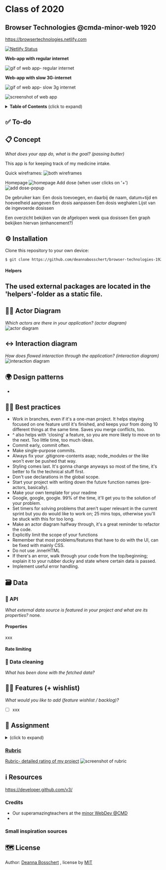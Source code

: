 # Class of 2020
## Browser Technologies @cmda-minor-web 1920
https://browsertechnologies.netlify.com

[![Netlify Status](https://api.netlify.com/api/v1/badges/e56a09e1-89a2-48f3-bd77-6247d77caa09/deploy-status)](https://app.netlify.com/sites/browsertechnologies/deploys)


**Web-app with regular internet**

![gif of web app- regular internet]()

**Web-app with slow 3G-internet**

![gif of web app- slow 3g internet]()

![screenshot of web app]()


<details>
  <summary><strong>Table of Contents</strong> (click to expand)</summary>

<!-- toc -->

- [✅ To-do](#--to-do)
- [📋 Concept](#---concept)
- [⚙️ Installation](#---installation)
    + [Helpers](#helpers)
- [🧑🏼‍ Actor Diagram](#------actor-diagram)
- [↔️ Interaction diagram](#---interaction-diagram)
- [🌍 Design patterns](#---design-patterns)
- [👍🏽 Best practices](#-----best-practices)
- [🗃 Data](#---data)
  * [🐒 Github API](#---github-api)
    + [Properties](#properties)
    + [Rate limiting](#rate-limiting)
  * [💽 Data cleaning](#---data-cleaning)
    + [Filtering the data using array.filter](#filtering-the-data-using-arrayfilter)
    + [Rendering the data to html-representation using array.map](#rendering-the-data-to-html-representation-using-arraymap)
- [👯🏿‍ Features (+ wishlist)](#------features----wishlist-)
- [🏫 Assignment](#---assignment)
  * [Learning goals](#learning-goals)
  * [Week 1 - Server Side Rendering 📡](#week-1---server-side-rendering---)
  * [Week 2 - Progressive Web App 🚀](#week-2---progressive-web-app---)
  * [Week 3 - Critical Rendering Path 📉](#week-3---critical-rendering-path---)
  * [Rubric](#rubric)
- [ℹ️ Resources](#---resources)
  * [Credits](#credits)
  * [Small inspiration sources](#small-inspiration-sources)
- [🗺️ License](#----license)

<!-- tocstop -->

</details>

## ✅ To-do



## 📋 Concept
_What does your app do, what is the goal? (passing butter)_

This app is for keeping track of my medicine intake.

Quick wireframes:
![both wireframes](https://github.com/deannabosschert/browser-technologies-1920/blob/master/img/wireframes-01.jpg)

Homepage
![homepage](https://github.com/deannabosschert/browser-technologies-1920/blob/master/img/screen_1.jpg)
Add dose (when user clicks on '+')
![add dose-popup](https://github.com/deannabosschert/browser-technologies-1920/blob/master/img/screen_2.jpg)


De gebruiker kan:
Een dosis toevoegen, en daarbij de naam, datum+tijd en hoeveelheid aangeven
Een dosis aanpassen
Een dosis weghalen
Lijst van de ingevoerde dosissen

Een overzicht bekijken van de afgelopen week qua dosissen
Een graph bekijken hiervan (enhancement?)



## ⚙️ Installation
Clone this repository to your own device:
```bash
$ git clone https://github.com/deannabosschert/browser-technologies-1920.git
```

#### Helpers
The used external packages are located in the 'helpers'-folder as a static file.
-


## 🧑🏼‍ Actor Diagram
_Which actors are there in your application? (actor diagram)_
![actor diagram](https://github.com/deannabosschert/browser-technologies-1920/blob/master/src/img/actordiagram-01.png)


## ↔️ Interaction diagram
_How does flowed interaction through the application? (interaction diagram)_
![interaction diagram](https://github.com/deannabosschert/browser-technologies-1920/blob/master/src/img/interactiondiagram.png)


## 🌍 Design patterns
-

## 👍🏽 Best practices
- Work in branches, even if it's a one-man project. It helps staying focused on one feature until it's finished, and keeps your from doing 10 different things at the same time. Saves you merge conflicts, too.
- ^ also helps with 'closing' a feature, so you are more likely to move on to the next. Too little time, too much ideas.
- Commit early, commit often.
- Make single-purpose commits.
- Always fix your .gitignore-contents asap; node_modules or the like won't ever be pushed that way.
- Styling comes last. It's gonna change anyways so most of the time, it's better to fix the technical stuff first.
- Don't use declarations in the global scope.
- Start your project with writing down the future function names (pre-actors, basically).
- Make your own template for your readme
- Google, google, google. 99% of the time, it'll get you to the solution of your problem.
- Set timers for solving problems that aren't super relevant in the current sprint but you do would like to work on; 25 mins tops, otherwise you'll be stuck with this for too long.
- Make an actor diagram halfway through, it's a great reminder to refactor the code.
- Explicitly limit the scope of your functions
- Remember that most problems/features that have to do with the UI, can be fixed with mainly CSS.
- Do not use .innerHTML
- If there's an error, walk through your code from the top/beginning; explain it to your rubber ducky and state where certain data is passed.
- Implement useful error handling.

## 🗃 Data

### 🐒 API
_What external data source is featured in your project and what are its properties?_
none.

#### Properties
xxx

#### Rate limiting


### 💽 Data cleaning
_What has been done with the fetched data?_


## 👯🏿‍ Features (+ wishlist)
_What would you like to add (feature wishlist / backlog)?_
- [ ] xxx

## 🏫 Assignment
<details>
  <summary></strong> (click to expand)</summary>
  In this course I learned ...

### Learning goals
-

### Week 1 - Server Side Rendering 📡
Goal: Render web pages server side

### Week 2 - Progressive Web App 🚀
Goal: Convert application to a Progressive Web App

### Week 3 - Critical Rendering Path 📉
Goal: Optimize the Critical Rendering Path

</details>

### [Rubric](https://docs.google.com/spreadsheets/d/e/2PACX-1vSc48v1nrjcwH0llcTd68xyK7f2fDC2UL4d6h4ZNW3DU8ucez6ZOHiId1XSX0RP5ByvLC8p5pVUGZT4/pubhtml)

[Rubric- detailed rating of my project](https://github.com/deannabosschert/browser-technologies-1920/wiki/Rubric)
![screenshot of rubric](https://paper-attachments.dropbox.com/s_A55BA87DF43E0052AB57F649BA137E30CE3E70844B24A22C6154EAF552B93169_1583836131204_Screenshot+2020-03-10+at+11.28.29.png)


## ℹ️ Resources
https://developer.github.com/v3/

### Credits
- Our superamazingteachers at the [minor WebDev @CMD](https://github.com/cmda-minor-web/browser-technologies-1920)
-

### Small inspiration sources

## 🗺️ License

Author: [Deanna Bosschert](https://github.com/deannabosschert) , license by
[MIT](https://github.com/deannabosschert/browser-technologies-1920/blob/master/LICENSE)
